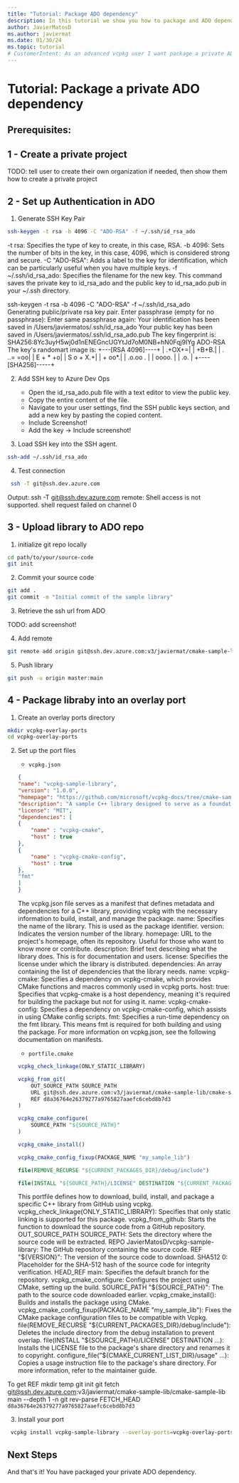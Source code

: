 ```yaml
---
title: "Tutorial: Package ADO dependency"
description: In this tutorial we show you how to package and ADO dependency for vcpkg.
author: JavierMatosD
ms.author: javiermat
ms.date: 01/30/24
ms.topic: tutorial
# CustomerIntent: As an advanced vcpkg user I want package a private ADO dependency.
---
```

# Tutorial: Package a private ADO dependency


## Prerequisites:

## 1 - Create a private project

TODO: tell user to create their own organization if needed, then show them how to create a private project

## 2 - Set up Authentication in ADO

1. Generate SSH Key Pair

```bash
ssh-keygen -t rsa -b 4096 -C "ADO-RSA" -f ~/.ssh/id_rsa_ado
```

-t rsa: Specifies the type of key to create, in this case, RSA.
-b 4096: Sets the number of bits in the key, in this case, 4096, which is considered strong and secure.
-C "ADO-RSA": Adds a label to the key for identification, which can be particularly useful when you have multiple keys.
-f ~/.ssh/id_rsa_ado: Specifies the filename for the new key. This command saves the private key to id_rsa_ado and the public key to id_rsa_ado.pub in your ~/.ssh directory.

ssh-keygen -t rsa -b 4096 -C "ADO-RSA" -f ~/.ssh/id_rsa_ado    
Generating public/private rsa key pair.
Enter passphrase (empty for no passphrase): 
Enter same passphrase again: 
Your identification has been saved in /Users/javiermatos/.ssh/id_rsa_ado
Your public key has been saved in /Users/javiermatos/.ssh/id_rsa_ado.pub
The key fingerprint is:
SHA256:8Yc3uyH5wj0d1nENEGncUGYtJd7oM0NB+hN0Fqj9IYg ADO-RSA
The key's randomart image is:
+---[RSA 4096]----+
|           .+OX+=|
|            +B+B.|
|        . ..= =oo|
|         E + * +o|
|        S o + X.+|
|           + oo*.|
|         .o.oo . |
|          oooo.  |
|           .o.   |
+----[SHA256]-----+

2. Add SSH key to Azure Dev Ops
    - Open the id_rsa_ado.pub file with a text editor to view the public key.
    - Copy the entire content of the file.
    - Navigate to your user settings, find the SSH public keys section, and add a new key by pasting the copied content.
    - Include Screenshot!
    - Add the key -> Include screenshot!

3. Load SSH key into the SSH agent.

```bash
ssh-add ~/.ssh/id_rsa_ado    
```

4. Test connection

```bash
 ssh -T git@ssh.dev.azure.com
```

Output:
ssh -T git@ssh.dev.azure.com
remote: Shell access is not supported.
shell request failed on channel 0
 
## 3 - Upload library to ADO repo

1. initialize git repo locally

```bash
cd path/to/your/source-code
git init
```

2. Commit your source code

```bash
git add .
git commit -m "Initial commit of the sample library"
```

3. Retrieve the ssh url from ADO

TODO: add screenshot!

4. Add remote

```bash
git remote add origin git@ssh.dev.azure.com:v3/javiermat/cmake-sample-lib/cmake-sample-lib
```

5. Push library

```bash
git push -u origin master:main
```

## 4 - Package libraby into an overlay port

1. Create an overlay ports directory

```bash
mkdir vcpkg-overlay-ports
cd vcpkg-overlay-ports
```

2. Set up the port files

    - `vcpkg.json`
    ```json
    {
    "name": "vcpkg-sample-library",
    "version": "1.0.0",
    "homepage": "https://github.com/microsoft/vcpkg-docs/tree/cmake-sample-lib",
    "description": "A sample C++ library designed to serve as a foundational example for a tutorial on packaging libraries with vcpkg.",
    "license": "MIT",
    "dependencies": [
    {
        "name" : "vcpkg-cmake",
        "host" : true
    },
    {
        "name" : "vcpkg-cmake-config",
        "host" : true
    },
    "fmt"
    ]
    }
    ```
    The vcpkg.json file serves as a manifest that defines metadata and dependencies for a C++ library, providing vcpkg with the necessary information to build, install, and manage the package.
name: Specifies the name of the library. This is used as the package identifier.
version: Indicates the version number of the library.
homepage: URL to the project's homepage, often its repository. Useful for those who want to know more or contribute.
description: Brief text describing what the library does. This is for documentation and users.
license: Specifies the license under which the library is distributed.
dependencies: An array containing the list of dependencies that the library needs.
name: vcpkg-cmake: Specifies a dependency on vcpkg-cmake, which provides CMake functions and macros commonly used in vcpkg ports.
host: true: Specifies that vcpkg-cmake is a host dependency, meaning it's required for building the package but not for using it.
name: vcpkg-cmake-config: Specifies a dependency on vcpkg-cmake-config, which assists in using CMake config scripts.
fmt: Specifies a run-time dependency on the fmt library. This means fmt is required for both building and using the package.
For more information on vcpkg.json, see the following documentation on manifests.
    - `portfile.cmake`
    ```cmake
    vcpkg_check_linkage(ONLY_STATIC_LIBRARY)

    vcpkg_from_git(
        OUT_SOURCE_PATH SOURCE_PATH
        URL git@ssh.dev.azure.com:v3/javiermat/cmake-sample-lib/cmake-sample-lib
        REF d8a36764e26379277a9765827aaefc6cebd8b7d3
    )

    vcpkg_cmake_configure(
        SOURCE_PATH "${SOURCE_PATH}"
    )

    vcpkg_cmake_install()

    vcpkg_cmake_config_fixup(PACKAGE_NAME "my_sample_lib")

    file(REMOVE_RECURSE "${CURRENT_PACKAGES_DIR}/debug/include")

    file(INSTALL "${SOURCE_PATH}/LICENSE" DESTINATION "${CURRENT_PACKAGES_DIR}/share/${PORT}" RENAME copyright)
    ```

    This portfile defines how to download, build, install, and package a specific C++ library from GitHub using vcpkg.
vcpkg_check_linkage(ONLY_STATIC_LIBRARY): Specifies that only static linking is supported for this package.
vcpkg_from_github: Starts the function to download the source code from a GitHub repository.
OUT_SOURCE_PATH SOURCE_PATH: Sets the directory where the source code will be extracted.
REPO JavierMatosD/vcpkg-sample-library: The GitHub repository containing the source code.
REF "${VERSION}": The version of the source code to download.
SHA512 0: Placeholder for the SHA-512 hash of the source code for integrity verification.
HEAD_REF main: Specifies the default branch for the repository.
vcpkg_cmake_configure: Configures the project using CMake, setting up the build.
SOURCE_PATH "${SOURCE_PATH}": The path to the source code downloaded earlier.
vcpkg_cmake_install(): Builds and installs the package using CMake.
vcpkg_cmake_config_fixup(PACKAGE_NAME "my_sample_lib"): Fixes the CMake package configuration files to be compatible with Vcpkg.
file(REMOVE_RECURSE "${CURRENT_PACKAGES_DIR}/debug/include"): Deletes the include directory from the debug installation to prevent overlap.
file(INSTALL "${SOURCE_PATH}/LICENSE" DESTINATION ...): Installs the LICENSE file to the package's share directory and renames it to copyright.
configure_file("${CMAKE_CURRENT_LIST_DIR}/usage" ...): Copies a usage instruction file to the package's share directory.
For more information, refer to the maintainer guide.

To get REF
mkdir temp
git init
git fetch git@ssh.dev.azure.com:v3/javiermat/cmake-sample-lib/cmake-sample-lib main --depth 1 -n
git rev-parse FETCH_HEAD
`d8a36764e26379277a9765827aaefc6cebd8b7d3`

3. Install your port

```bash
 vcpkg install vcpkg-sample-library --overlay-ports=vcpkg-overlay-ports
```


## Next Steps

And that's it! You have packaged your private ADO dependency.
